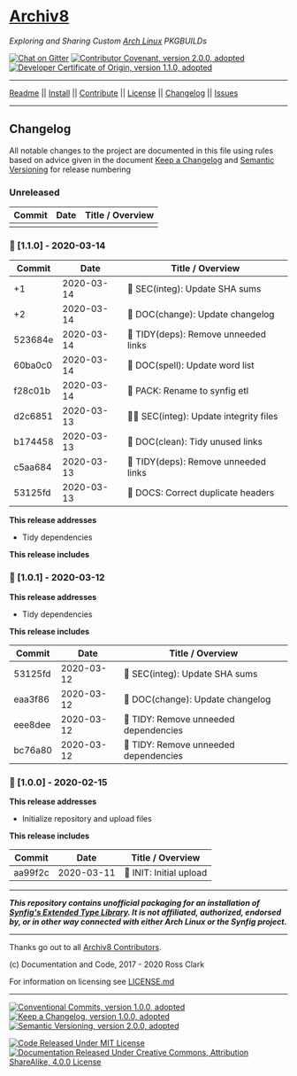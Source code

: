 # [Archiv8][a8-url]

_Exploring and Sharing Custom [Arch Linux][arch-url] PKGBUILDs_

[![Chat on Gitter][gitter-badge]][gitter-url] [![Contributor Covenant, version 2.0.0, adopted][covenant-badge]](CODE-OF-CONDUCT.md) [![Developer Certificate of Origin, version 1.1.0, adopted][certificate-badge]](DEVELOPER-CERTIFICATE-OF-ORIGIN.md)

---

[Readme](README.md) || [Install](INSTALL.md) || [Contribute](CONTRIBUTE.md) || [License](LICENSE.md) || [Changelog](CHANGELOG.md) || [Issues](ISSUES.md)

---

## Changelog

All notable changes to the project are documented in this file using rules based on advice given in the document [Keep a Changelog](https://keepachangelog.com/en/1.0.0/) and [Semantic Versioning](https://semver.org/spec/v2.0.0.html) for release numbering

### Unreleased

| Commit  | Date       | Title / Overview                                      |
| ------- | ---------- | ----------------------------------------------------- |
|         |            |                                                       |

### :shower: &#91;1.1.0&#93; - 2020-03-14

| Commit  | Date       | Title / Overview                                      |
| ------- | ---------- | ----------------------------------------------------- |
|      +1 | 2020-03-14 | :cop: SEC(integ): Update SHA sums                     |
|      +2 | 2020-03-14 | :date: DOC(change): Update changelog                  |
| 523684e | 2020-03-14 | :shower: TIDY(deps): Remove unneeded links            |
| 60ba0c0 | 2020-03-14 | :wrench: DOC(spell): Update word list                 |
| f28c01b | 2020-03-14 | :gift: PACK: Rename to synfig etl                     |
| d2c6851 | 2020-03-13 | :policeman: SEC(integ): Update integrity files        |
| b174458 | 2020-03-13 | :shower: DOC(clean): Tidy unused links                |
| c5aa684 | 2020-03-13 | :shower: TIDY(deps): Remove unneeded links            |
| 53125fd | 2020-03-13 | :shower: DOCS: Correct duplicate headers              |

**This release addresses**

+ Tidy dependencies

**This release includes**

### :shower: &#91;1.0.1&#93; - 2020-03-12

**This release addresses**

+ Tidy dependencies

**This release includes**

| Commit  | Date       | Title / Overview                                      |
| ------- | ---------- | ----------------------------------------------------- |
| 53125fd | 2020-03-12 | :cop: SEC(integ): Update SHA sums                     |
| eaa3f86 | 2020-03-12 | :date: DOC(change): Update changelog                  |
| eee8dee | 2020-03-12 | :shower: TIDY: Remove unneeded dependencies           |
| bc76a80 | 2020-03-12 | :shower: TIDY: Remove unneeded dependencies           |

### :tada: &#91;1.0.0&#93; - 2020-02-15

**This release addresses**

+ Initialize repository and upload files

**This release includes**

| Commit  | Date       | Title / Overview                                      |
| ------- | ---------- | ----------------------------------------------------- |
| aa99f2c | 2020-03-11 | :tada: INIT: Initial upload                           |

---

_**This repository contains unofficial packaging for an installation of [Synfig's Extended Type Library][upstream-url].  It is not affiliated, authorized, endorsed by, or in other way connected with either Arch Linux or the Synfig project.**_

---

Thanks go out to all [Archiv8 Contributors][a8-contrib-url].

(c) Documentation and Code, 2017 - 2020 Ross Clark

For information on licensing see [LICENSE.md](LICENSE.md)

---

[![Conventional Commits, version 1.0.0, adopted][commits-badge]][commits-url] [![Keep a Changelog, version 1.0.0, adopted][changelog-badge]][change-url] [![Semantic Versioning, version 2.0.0, adopted][semver-badge]][semver-url]

[![Code Released Under MIT License][mit-badge]][mit-url] [![Documentation Released Under Creative Commons, Attribution ShareAlike, 4.0.0 License][cc-badge]][cc-terms-url]

[cc-badge]: https://img.shields.io/badge/License-CC%20by%20SA%204.0.0-informational.svg
[certificate-badge]: https://img.shields.io/badge/Developer%20Certificate%20of%20Origin-1.1.0-informational.svg
[changelog-badge]: https://img.shields.io/badge/Keep%20a%20Changelog-1.1.0-informational
[commits-badge]: https://img.shields.io/badge/Conventional%20Commits-1.0.0-informational.svg
[covenant-badge]: https://img.shields.io/badge/Contributor%20Covenant-2.0.0-informational.svg
[gitter-badge]: https://badges.gitter.im/Archiv8/community.svg
[mit-badge]: https://img.shields.io/badge/License-MIT-informational.svg
[semver-badge]: https://img.shields.io/badge/Semantic%20Versioning-2.0.0-informational.svg

[arch-url]: https://www.archlinux.org/
[a8-url]: https://archiv8.github.io/
[a8-contrib-url]: https://github.com/Archiv8/synfig-etl/people
[cc-terms-url]: http://creativecommons.org/licenses/by-sa/4.0/
[change-url]: https://keepachangelog.com
[commits-url]: https://conventionalcommits.org
[gitter-url]: https://gitter.im/Archiv8/community?utm_source=badge&utm_medium=badge&utm_campaign=pr-badge
[mit-url]: https://opensource.org/licenses/MIT
[semver-url]: https://semver.org
[upstream-url]: https://www.synfig.org/
